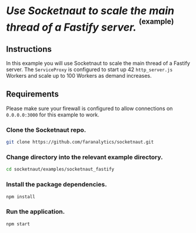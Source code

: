 # *Use Socketnaut to scale the main thread of a Fastify server.* <sup><sup>(example)</sup></sup>

## Instructions
In this example you will use Socketnaut to scale the main thread of a Fastify server.  The `ServiceProxy` is configured to start up 42 `http_server.js` Workers and scale up to 100 Workers as demand increases.

## Requirements
Please make sure your firewall is configured to allow connections on `0.0.0.0:3000` for this example to work.

### Clone the Socketnaut repo.
```bash
git clone https://github.com/faranalytics/socketnaut.git
```
### Change directory into the relevant example directory.
```bash
cd socketnaut/examples/socketnaut_fastify
```
### Install the package dependencies.
```bash
npm install
```
### Run the application.
```bash
npm start
```
